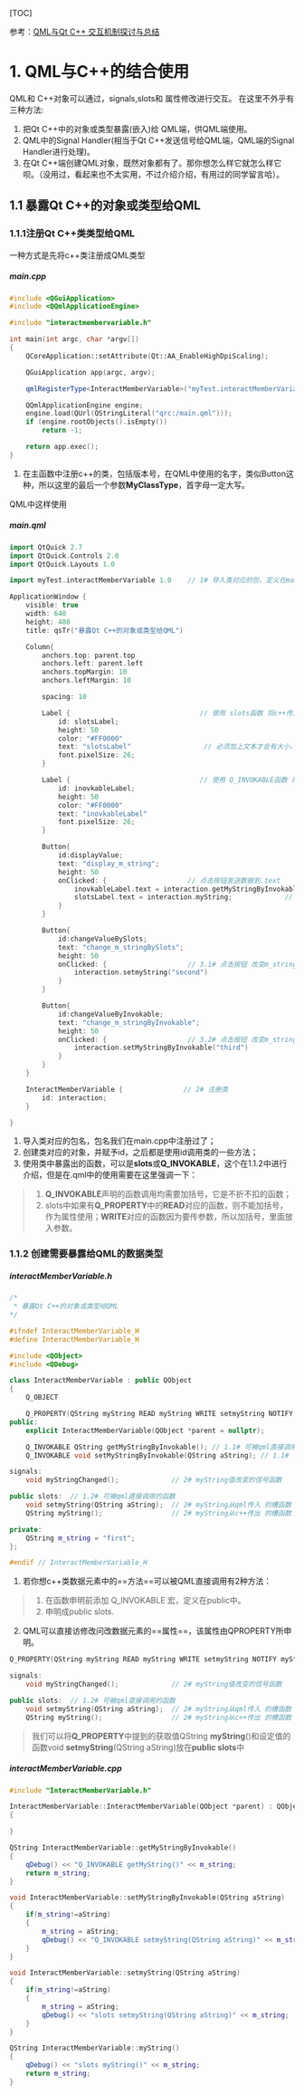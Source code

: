 [TOC]

参考：[QML与Qt C++ 交互机制探讨与总结](https://www.cnblogs.com/aoldman/p/4103510.html?tdsourcetag=s_pctim_aiomsg)

# 1. QML与C++的结合使用

QML和 C++对象可以通过，signals,slots和 属性修改进行交互。
在这里不外乎有三种方法:
1. 把Qt C++中的对象或类型暴露(嵌入)给 QML端，供QML端使用。
2. QML中的Signal Handler(相当于Qt C++发送信号给QML端，QML端的Signal Handler进行处理)。
3. 在Qt C++端创建QML对象，既然对象都有了。那你想怎么样它就怎么样它呗。（没用过，看起来也不太实用，不过介绍介绍，有用过的同学留言哈）。
## 1.1 暴露Qt C++的对象或类型给QML
### 1.1.1注册Qt C++类类型给QML
一种方式是先将c++类注册成QML类型
##### main.cpp

```c++
#include <QGuiApplication>
#include <QQmlApplicationEngine>

#include "interactmembervariable.h"

int main(int argc, char *argv[])
{
    QCoreApplication::setAttribute(Qt::AA_EnableHighDpiScaling);

    QGuiApplication app(argc, argv);

    qmlRegisterType<InteractMemberVariable>("myTest.interactMemberVariable",1,0,"InteractMemberVariable"); // 1# 在qml中注册类

    QQmlApplicationEngine engine;
    engine.load(QUrl(QStringLiteral("qrc:/main.qml")));
    if (engine.rootObjects().isEmpty())
        return -1;

    return app.exec();
}
```
1. 在主函数中注册c++的类，包括版本号，在QML中使用的名字，类似Button这种，所以这里的最后一个参数**MyClassType**，首字母一定大写。

QML中这样使用
##### main.qml

```c++
import QtQuick 2.7
import QtQuick.Controls 2.0
import QtQuick.Layouts 1.0

import myTest.interactMemberVariable 1.0    // 1# 导入类对应的包，定义在main中的注册类处

ApplicationWindow {
    visible: true
    width: 640
    height: 480
    title: qsTr("暴露Qt C++的对象或类型给QML")

    Column{
        anchors.top: parent.top
        anchors.left: parent.left
        anchors.topMargin: 10
        anchors.leftMargin: 10

        spacing: 10

        Label {                                // 使用 slots函数 将c++传入.text显示控件
            id: slotsLabel;
            height: 50
            color: "#FF0000"
            text: "slotsLabel"                  // 必须加上文本才会有大小，否则不占地方，排列位置有误
            font.pixelSize: 26;
        }

        Label {                                // 使用 Q_INVOKABLE函数 将c++传入.text显示控件
            id: inovkableLabel;
            height: 50
            color: "#FF0000"
            text: "inovkableLabel"
            font.pixelSize: 26;
        }

        Button{
            id:displayValue;
            text: "display_m_string";
            height: 50
            onClicked: {                    // 点击按钮发送数据到.text
                inovkableLabel.text = interaction.getMyStringByInvokable();    // 3.1# 使用 Q_INVOKABLE函数 函数名后面要加括号
                slotsLabel.text = interaction.myString;             // 3.2# 使用 slots函数 函数名后面没有括号
            }
        }

        Button{
            id:changeValueBySlots;
            text: "change_m_stringBySlots";
            height: 50
            onClicked: {                    // 3.1# 点击按钮 改变m_string的值
                interaction.setmyString("second")
            }
        }

        Button{
            id:changeValueByInvokable;
            text: "change_m_stringByInvokable";
            height: 50
            onClicked: {                    // 3.2# 点击按钮 改变m_string的值
                interaction.setMyStringByInvokable("third")
            }
        }
    }

    InteractMemberVariable {               // 2# 注册类
        id: interaction;
    }

}

```
1. 导入类对应的包名，包名我们在main.cpp中注册过了；
2. 创建类对应的对象，并赋予id，之后都是使用id调用类的一些方法；
3. 使用类中暴露出的函数，可以是**slots**或**Q_INVOKABLE**，这个在1.1.2中进行介绍，但是在.qml中的使用需要在这里强调一下：
> 1. **Q_INVOKABLE**声明的函数调用均需要加括号，它是不折不扣的函数；
> 2. slots中如果有**Q_PROPERTY**中的**READ**对应的函数，则不能加括号，作为属性使用；**WRITE**对应的函数因为要传参数，所以加括号，里面放入参数。
### 1.1.2 创建需要暴露给QML的数据类型
##### interactMemberVariable.h
```c++
/*
 * 暴露Qt C++的对象或类型给QML
*/

#ifndef InteractMemberVariable_H
#define InteractMemberVariable_H

#include <QObject>
#include <QDebug>

class InteractMemberVariable : public QObject
{
    Q_OBJECT

    Q_PROPERTY(QString myString READ myString WRITE setmyString NOTIFY myStringChanged) // 2# myString可与外交互的变量
public:
    explicit InteractMemberVariable(QObject *parent = nullptr);

    Q_INVOKABLE QString getMyStringByInvokable(); // 1.1# 可被qml直接调用的函数
    Q_INVOKABLE void setMyStringByInvokable(QString aString); // 1.1# 可被qml直接调用的函数

signals:
    void myStringChanged();             // 2# myString值改变的信号函数

public slots:  // 1.2# 可被qml直接调用的函数
    void setmyString(QString aString);  // 2# myString从qml传入 的槽函数
    QString myString();                 // 2# myString从c++传出 的槽函数

private:
    QString m_string = "first";
};

#endif // InteractMemberVariable_H

```
1. 若你想c++类数据元素中的==方法==可以被QML直接调用有2种方法：
> 1. 在函数申明前添加 Q_INVOKABLE 宏，定义在public中。
> 2. 申明成public slots.

2. QML可以直接访修改问改数据元素的==属性==，该属性由QPROPERTY所申明。

```c++
Q_PROPERTY(QString myString READ myString WRITE setmyString NOTIFY myStringChanged) // 2# myString可与外交互的变量

signals:
    void myStringChanged();             // 2# myString值改变的信号函数

public slots:  // 1.2# 可被qml直接调用的函数
    void setmyString(QString aString);  // 2# myString从qml传入 的槽函数
    QString myString();                 // 2# myString从c++传出 的槽函数

```

> 我们可以将**Q_PROPERTY**中提到的获取值QString **myString**()和设定值的函数void **setmyString**(QString aString)放在**public slots**中

##### interactMemberVariable.cpp

```c++
#include "InteractMemberVariable.h"

InteractMemberVariable::InteractMemberVariable(QObject *parent) : QObject(parent)
{

}

QString InteractMemberVariable::getMyStringByInvokable()
{
    qDebug() << "Q_INVOKABLE getMyString()" << m_string;
    return m_string;
}

void InteractMemberVariable::setMyStringByInvokable(QString aString)
{
    if(m_string!=aString)
    {
        m_string = aString;
        qDebug() << "Q_INVOKABLE setmyString(QString aString)" << m_string;
    }
}

void InteractMemberVariable::setmyString(QString aString)
{
    if(m_string!=aString)
    {
        m_string = aString;
        qDebug() << "slots setmyString(QString aString)" << m_string;
    }
}

QString InteractMemberVariable::myString()
{
    qDebug() << "slots myString()" << m_string;
    return m_string;
}

```